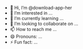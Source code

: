- 👋 Hi, I’m @download-app-her
- 👀 I’m interested in ...
- 🌱 I’m currently learning ...
- 💞️ I’m looking to collaborate on ...
- 📫 How to reach me ...
- 😄 Pronouns: ...
- ⚡ Fun fact: ...

<!---
download-app-her/download-app-her is a ✨ special ✨ repository because its `README.md` (this file) appears on your GitHub profile.
You can click the Preview link to take a look at your changes.
--->
